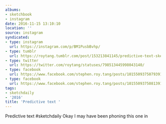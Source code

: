 ```yaml
---
albums:
- sketchbook
- instagram
date: 2016-11-15 13:10:10
location: ''
source: instagram
syndicated:
- type: instagram
  url: https://instagram.com/p/BM1PusbBvhp/
- type: tumblr
  url: https://roytang.tumblr.com/post/153213841145/predictive-text-sketchdaily-okay-i-may-have-been
- type: twitter
  url: https://twitter.com/roytang/statuses/798513445998043140/
- type: facebook
  url: https://www.facebook.com/stephen.roy.tang/posts/10155093750793912:0
- type: facebook
  url: https://www.facebook.com/stephen.roy.tang/posts/10155093750813912
tags:
- sketchdaily
- '2016'
title: 'Predictive text '
---
```


Predictive text #sketchdaily Okay I may have been phoning this one in